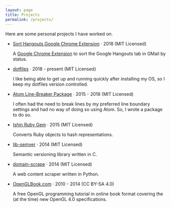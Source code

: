 ```yaml
---
layout: page
title: Projects
permalink: /projects/
---
```


Here are some personal projects I have worked on.

* [Sort Hangouts Google Chrome Extension](https://github.com/EddyLuten/sort-hangouts) &middot; 2018 (MIT Licensed)

    A [Google Chrome Extension](https://chrome.google.com/webstore/detail/sort-hangouts-tab-in-gmai/kidpfddmdpkgilenchiaeehgfilnhapf) to sort the Google Hangouts tab in GMail by status.

* [dotfiles](https://github.com/EddyLuten/dotfiles) &middot; 2018 - present (MIT Licensed)

    I like being able to get up and running quickly after installing my OS, so I keep my dotfiles version controlled.

* [Atom Line-Breaker Package](https://github.com/EddyLuten/line-breaker) &middot; 2015 - 2018 (MIT Licensed)

    I often had the need to break lines by my preferred line boundary settings and had no way of doing so using Atom. So, I wrote a package to do so.

* [Ishin Ruby Gem](https://github.com/EddyLuten/ishin) &middot; 2015 (MIT Licensed)

    Converts Ruby objects to hash representations.

* [lib-semver](https://github.com/EddyLuten/lib-semver) &middot; 2014 (MIT Licensed)

    Semantic versioning library written in C.

* [domain-scrape](https://github.com/EddyLuten/domain-scrape) &middot; 2014 (MIT Licensed)

    A web content scraper written in Python.

* [OpenGLBook.com](http://openglbook.com) &middot; 2010 - 2014 (CC BY-SA 4.0)

    A free OpenGL programming tutorial in online book format covering the (at the time) new OpenGL 4.0 specifications.